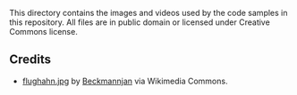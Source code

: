 This directory contains the images and videos used by the code samples in this repository. All files are in public domain or licensed under Creative Commons license.

Credits
-------

 - [flughahn.jpg](http://commons.wikimedia.org/wiki/File:Flughahn.jpg#mediaviewer/File:Flughahn.jpg) by [Beckmannjan](//de.wikipedia.org/wiki/Benutzer:Beckmannjan) via Wikimedia Commons.
